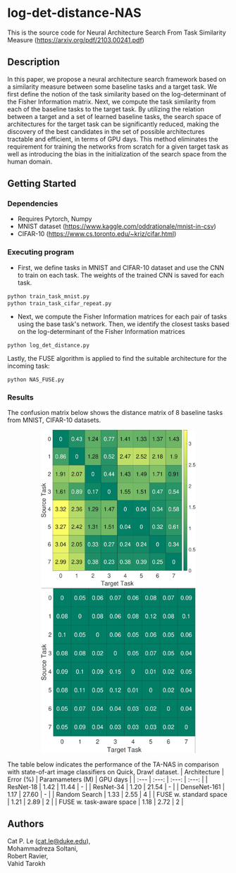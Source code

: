 # log-det-distance-NAS
This is the source code for Neural Architecture Search From Task Similarity Measure (https://arxiv.org/pdf/2103.00241.pdf)

## Description

In this paper, we propose a neural architecture search framework based on a similarity measure between some baseline tasks and a target task. We first define the notion of the task similarity based on the log-determinant of the Fisher Information matrix. Next, we compute the task similarity from each of the baseline tasks to the target task. By utilizing the relation between a target and a set of learned baseline tasks, the search space of architectures for the target task can be significantly reduced, making the discovery of the best candidates in the set of possible architectures tractable and efficient, in terms of GPU days. This method eliminates the requirement for training the networks from scratch for a given target task as well as introducing the bias in the initialization of the search space from the human domain.

## Getting Started

### Dependencies

* Requires Pytorch, Numpy
* MNIST dataset (https://www.kaggle.com/oddrationale/mnist-in-csv)
* CIFAR-10 (https://www.cs.toronto.edu/~kriz/cifar.html)

### Executing program

* First, we define tasks in MNIST and CIFAR-10 dataset and use the CNN to train on each task. The weights of the trained CNN is saved for each task.
```
python train_task_mnist.py
python train_task_cifar_repeat.py
```
* Next, we compute the Fisher Information matrices for each pair of tasks using the base task's network. Then, we identify the closest tasks based on the log-determinant of the Fisher Information matrices
```
python log_det_distance.py
```
Lastly, the FUSE algorithm is applied to find the suitable architecture for the incoming task:
```
python NAS_FUSE.py
```

### Results
The confusion matrix below shows the distance matrix of 8 baseline tasks from MNIST, CIFAR-10 datasets.
<p align="center">
  <img src="images/fig1.jpg" width="350" title="Mean">
  <img src="images/fig2.jpg" width="350" title="Sig">
</p>

The table below indicates the performance of the TA-NAS in comparison with state-of-art image classifiers on Quick, Draw! dataset.
| Architecture | Error (%) | Paramameters (M) | GPU days |
| :---         |    :---:  |     :---:        |  :---:   |
| ResNet-18    | 1.42      |  11.44    | - |
| ResNet-34    | 1.20      |  21.54    | - |
| DenseNet-161 | 1.17      |  27.60    | - |
| Random Search               | 1.33      |  2.55    | 4 |
| FUSE w. standard space      | 1.21      |  2.89    | 2 |
| FUSE w. task-aware space    | 1.18      |  2.72    | 2 |


## Authors

Cat P. Le (cat.le@duke.edu), 
<br>Mohammadreza Soltani, 
<br>Robert Ravier, 
<br>Vahid Tarokh